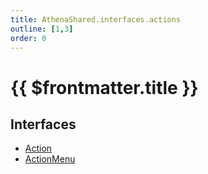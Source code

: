 ```yaml
---
title: AthenaShared.interfaces.actions
outline: [1,3]
order: 0
---
```


# {{ $frontmatter.title }}


## Interfaces

- [Action](../interfaces/shared_interfaces_actions_Action.md)
- [ActionMenu](../interfaces/shared_interfaces_actions_ActionMenu.md)
